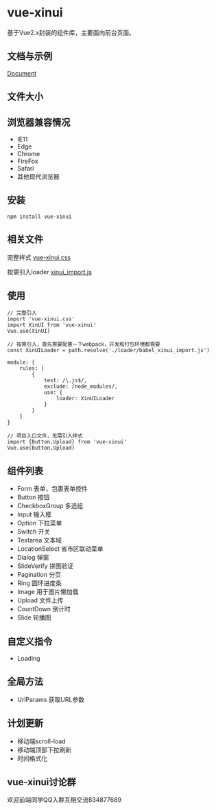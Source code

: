 # vue-xinui

基于Vue2.x封装的组件库，主要面向前台页面。

## 文档与示例

[Document]()

## 文件大小

## 浏览器兼容情况

- IE11
- Edge
- Chrome
- FireFox
- Safari
- 其他现代浏览器

## 安装
```
npm install vue-xinui
```

## 相关文件

完整样式
[vue-xinui.css](https://github.com/nathenchan/vue-xinui/blob/master/dist/styles/vue-xinui.css)

按需引入loader
[xinui_import.js](https://github.com/nathenchan/vue-xinui/blob/master/loader/xinui_import.js)

## 使用

```
// 完整引入
import 'vue-xinui.css'
import XinUI from 'vue-xinui'
Vue.use(XinUI)

// 按需引入，首先需要配置一下webpack，开发和打包环境都需要
const XinUILoader = path.resolve('./loader/babel_xinui_import.js')

module: {
	rules: [
    	{
			test: /\.js$/,
			exclude: /node_modules/,
			use: {
				loader: XinUILoader
			}
	    }
	]
}

// 项目入口文件，无需引入样式
import {Button,Upload} from 'vue-xinui' 
Vue.use(Button,Upload)
```

## 组件列表

- Form 表单，包裹表单控件
- Button 按钮
- CheckboxGroup 多选组
- Input 输入框
- Option 下拉菜单
- Switch 开关
- Textarea 文本域
- LocationSelect 省市区联动菜单
- Dialog 弹窗
- SlideVerify 拼图验证
- Pagination 分页
- Ring 圆环进度条
- Image 用于图片懒加载
- Upload 文件上传
- CountDown 倒计时
- Slide 轮播图

## 自定义指令

- Loading

## 全局方法

- UrlParams 获取URL参数

## 计划更新

- 移动端scroll-load
- 移动端顶部下拉刷新
- 时间格式化

## vue-xinui讨论群

欢迎前端同学QQ入群互相交流834877689